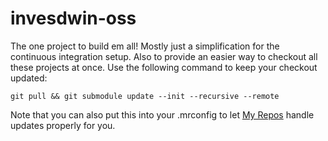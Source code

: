 # invesdwin-oss
The one project to build em all! Mostly just a simplification for the continuous integration setup. Also to provide an easier way to checkout all these projects at once. Use the following command to keep your checkout updated:

    git pull && git submodule update --init --recursive --remote
    
Note that you can also put this into your .mrconfig to let [My Repos](https://myrepos.branchable.com/) handle updates properly for you.
